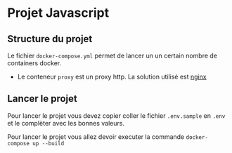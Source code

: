 # Projet Javascript

## Structure du projet

Le fichier ``docker-compose.yml`` permet de lancer un un certain nombre de containers docker.

* Le conteneur ``proxy`` est un proxy http. La solution utilisé est [nginx](https://www.nginx.com/)

## Lancer le projet

Pour lancer le projet vous devez copier coller le fichier ``.env.sample`` en ``.env`` et le complèter avec les bonnes valeurs. 

Pour lancer le projet vous allez devoir executer la commande ``docker-compose up --build``